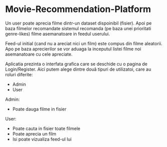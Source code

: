 # Movie-Recommendation-Platform
Un user poate aprecia filme dintr-un dataset dispoinibil (fisier). Apoi pe baza filmelor recomandate sistemul recomanda (pe baza unei prioritati genre-likes) filme asemanatoare in feedul userului.

Feed-ul initial (cand nu a areciat nici un film) este compus din filme aleatorii. Apo pe baza aprecierilor se vor aduaga la inceputul listei filme noi asemanatoare cu cele apreciate.

Aplicatia prezinta o interfata grafica care se deschide cu o pagina de Login/Register. Aici putem alege dintre două tipuri de utilizatoi, care au roluri diferite:
-	Admin
-	User

Admin:
-	Poate dauga filme in fisier

User:
-	Poate cauta in fisier toate filmele
-	Poate aprecia un film
-	Isi poate vizualiza feed-ul lui

